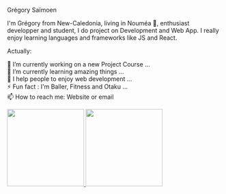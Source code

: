 Grégory Saïmoen

I'm Grégory from New-Caledonia, living in Nouméa 🌴, enthusiast developper and student, I do project on Development and Web App. I really enjoy learning languages and frameworks like JS and React.

Actually:

🔭 I’m currently working on a new Project Course ... <br/>
🌱 I’m currently learning amazing things ... <br/>
👯 I help people to enjoy web development ...<br/>
⚡ Fun fact : I'm Baller, Fitness and Otaku ... <br/>
📫 How to reach me: Website or email <br/>

<a href="https://github.com/Saimoen">
  <img height="180em" src="https://github-readme-stats.vercel.app/api?username=Saimoen&theme=buefy&show_icons=true" />
  <img height="180em" src="https://github-readme-stats.vercel.app/api/top-langs/?username=Saimoen&theme=buefy&layout=compact" />
</a>

<br/>
